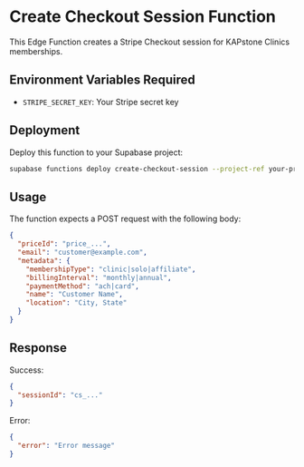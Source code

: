 # Create Checkout Session Function

This Edge Function creates a Stripe Checkout session for KAPstone Clinics memberships.

## Environment Variables Required

- `STRIPE_SECRET_KEY`: Your Stripe secret key

## Deployment

Deploy this function to your Supabase project:

```bash
supabase functions deploy create-checkout-session --project-ref your-project-ref
```

## Usage

The function expects a POST request with the following body:

```json
{
  "priceId": "price_...",
  "email": "customer@example.com",
  "metadata": {
    "membershipType": "clinic|solo|affiliate",
    "billingInterval": "monthly|annual",
    "paymentMethod": "ach|card",
    "name": "Customer Name",
    "location": "City, State"
  }
}
```

## Response

Success:
```json
{
  "sessionId": "cs_..."
}
```

Error:
```json
{
  "error": "Error message"
}
```